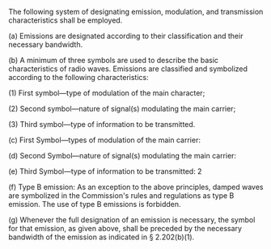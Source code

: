The following system of designating emission, modulation, and transmission characteristics shall be employed.

(a) Emissions are designated according to their classification and their necessary bandwidth.

(b) A minimum of three symbols are used to describe the basic characteristics of radio waves. Emissions are classified and symbolized according to the following characteristics:

(1) First symbol—type of modulation of the main character;

(2) Second symbol—nature of signal(s) modulating the main carrier;

(3) Third symbol—type of information to be transmitted.
              

(c) First Symbol—types of modulation of the main carrier:

(d) Second Symbol—nature of signal(s) modulating the main carrier:

(e) Third Symbol—type of information to be transmitted: 2
                
              

(f) Type B emission: As an exception to the above principles, damped waves are symbolized in the Commission's rules and regulations as type B emission. The use of type B emissions is forbidden.

(g) Whenever the full designation of an emission is necessary, the symbol for that emission, as given above, shall be preceded by the necessary bandwidth of the emission as indicated in § 2.202(b)(1).


